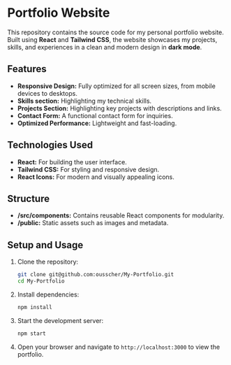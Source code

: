 # Portfolio Website 

This repository contains the source code for my personal portfolio website. Built using **React** and **Tailwind CSS**, the website showcases my projects, skills, and experiences in a clean and modern design in **dark mode**.

## Features

- **Responsive Design:** Fully optimized for all screen sizes, from mobile devices to desktops.
- **Skills section:** Highlighting my technical skills.
- **Projects Section:** Highlighting key projects with descriptions and links.
- **Contact Form:** A functional contact form for inquiries.
- **Optimized Performance:** Lightweight and fast-loading.

## Technologies Used

- **React:** For building the user interface.
- **Tailwind CSS:** For styling and responsive design.
- **React Icons:** For modern and visually appealing icons.

## Structure

- **/src/components:** Contains reusable React components for modularity.
- **/public:** Static assets such as images and metadata.

## Setup and Usage

1. Clone the repository:
   ```bash
   git clone git@github.com:ousscher/My-Portfolio.git
   cd My-Portfolio
   ```

2. Install dependencies:
   ```bash
   npm install
   ```

3. Start the development server:
   ```bash
   npm start
   ```

4. Open your browser and navigate to `http://localhost:3000` to view the portfolio.

